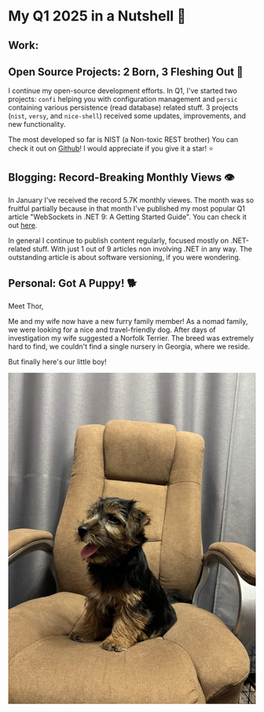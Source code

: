 # My Q1 2025 in a Nutshell 🌰

## Work:

## Open Source Projects: 2 Born, 3 Fleshing Out 🥩

I continue my open-source development efforts. In Q1, I've started two projects: `confi` helping you with configuration management and `persic` containing various persistence (read database) related stuff. 3 projects (`nist`, `versy`, and `nice-shell`) received some updates, improvements, and new functionality.

The most developed so far is NIST (a Non-toxic REST brother) You can check it out on [Github](https://github.com/astorDev/nist)! I would appreciate if you give it a star! ⭐

## Blogging: Record-Breaking Monthly Views 👁️

In January I've received the record 5.7K monthly viewes. The month was so fruitful partially because in that month I've published my most popular Q1 article "WebSockets in .NET 9: A Getting Started Guide". You can check it out [here](https://medium.com/@vosarat1995/websockets-in-net-9-a-getting-started-guide-3ea5982d3782).

In general I continue to publish content regularly, focused mostly on .NET-related stuff. With just 1 out of 9 articles non involving .NET in any way. The outstanding article is about software versioning, if you were wondering.

## Personal: Got A Puppy! 🐕

Meet Thor, 

Me and my wife now have a new furry family member! As a nomad family, we were looking for a nice and travel-friendly dog. After days of investigation my wife suggested a Norfolk Terrier. The breed was extremely hard to find, we couldn't find a single nursery in Georgia, where we reside. 

But finally here's our little boy! 

![](thumb.jpeg)